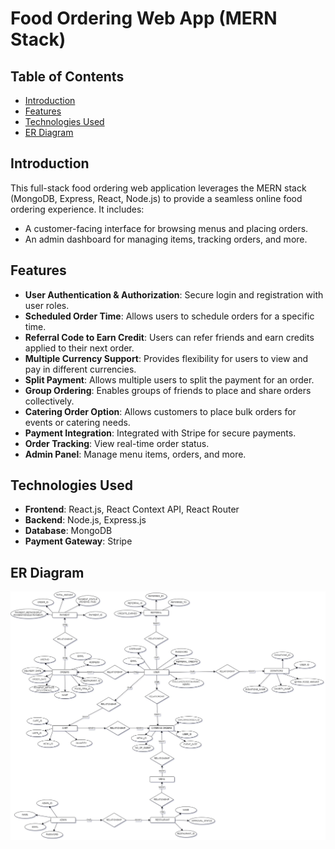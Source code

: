 # Food Ordering Web App (MERN Stack)


## Table of Contents
- [Introduction](#introduction)
- [Features](#features)
- [Technologies Used](#technologies-used)
- [ER Diagram](#er-diagram)

## Introduction
This full-stack food ordering web application leverages the MERN stack (MongoDB, Express, React, Node.js) to provide a seamless online food ordering experience. It includes:
- A customer-facing interface for browsing menus and placing orders.
- An admin dashboard for managing items, tracking orders, and more.

## Features
- **User Authentication & Authorization**: Secure login and registration with user roles.
- **Scheduled Order Time**: Allows users to schedule orders for a specific time.
- **Referral Code to Earn Credit**: Users can refer friends and earn credits applied to their next order.
- **Multiple Currency Support**: Provides flexibility for users to view and pay in different currencies.
- **Split Payment**: Allows multiple users to split the payment for an order.
- **Group Ordering**: Enables groups of friends to place and share orders collectively.
- **Catering Order Option**: Allows customers to place bulk orders for events or catering needs.
- **Payment Integration**: Integrated with Stripe for secure payments.
- **Order Tracking**: View real-time order status.
- **Admin Panel**: Manage menu items, orders, and more.


## Technologies Used
- **Frontend**: React.js, React Context API, React Router
- **Backend**: Node.js, Express.js
- **Database**: MongoDB
- **Payment Gateway**: Stripe

## ER Diagram 
![ER DIAGRAM](/ER_Diagram.jpg)


